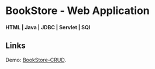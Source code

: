 # BookStore - Web Application
#### HTML | Java | JDBC | Servlet | SQl 

## Links

Demo: [BookStore-CRUD](https://drive.google.com/file/d/14Pg7op1RleMjRnrN1GTPd276tD6f0c2Y/view?usp=sharing).

